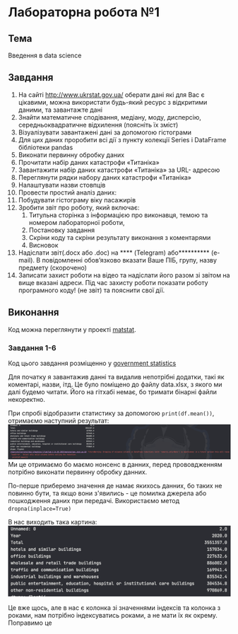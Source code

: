 # Лабораторна робота №1

## Тема

Введення в data science

## Завдання

1. На сайті <http://www.ukrstat.gov.ua/> оберати дані які для Вас
є цікавими, можна використати будь-який ресурс з відкритими
даними, та завантажте дані
2. Знайти математичне сподівання, медіану, моду, дисперсію,
середньоквадратичне відхилення (поясніть їх зміст)
3. Візуалізувати завантажені дані за допомогою гістограми
4. Для цих даних проробити всі дії з пункту колекції Series і
DataFrame бібліотеки pandas
5. Виконати первинну обробку даних
6. Прочитати набір даних катастрофи «Титаніка»
7. Завантажити набір даних катастрофи «Титаніка» за URL-
адресою
8. Переглянути рядки набору даних катастрофи «Титаніка»
9. Налаштувати назви стовпців
10. Провести простий аналіз даних:
11. Побудувати гістограму віку пасажирів
12. Зробити звіт про роботу, який включає:
    1. Титульна сторінка з інформацією про виконавця, темою та номером лабораторної роботи,
    2. Постановку завдання
    3. Скріни коду та скріни результату виконання з коментарями
    4. Висновок
13. Надіслати звіт(.docx або .doc) на **** (Telegram) або********** (e-mail). В повідомленні обов’язково вказати Ваше ПІБ, групу, назву предмету (скорочено)
14. Записати захист роботи на відео та надіслати його разом зі звітом на вище вказані адреси. Під час захисту роботи показати роботу програмного коду! (не звіт) та пояснити свої дії.

## Виконання

Код можна переглянути у проекті [matstat](matstat).

### Завдання 1-6

Код цього завдання розміщенно у [government statistics](matstat/gov_stat.py)

Для початку я завантажив данні та видалив непотрібні додатки, такі як коментарі, назви, ітд. Це було поміщено до файлу data.xlsx, з якого ми далі будемо читати. Його на гітхабі немає, бо тримати бінарні файли некоректно.

При спробі відобразити статистику за допомогою `print(df.mean())`, отримаємо наступний результат:  
![first try](matstat/assets/first%20try%20of%20stats.png)  
Ми це отримаємо бо маємо нонсенс в данних, перед прововдженням потрібно виконати первинну обробку данних.

По-перше приберемо значення де намає якихось данних, бо таких не повинно бути, та якщо вони з'явились - це помилка джерела або пошкодження даних при передачі. Використаємо метод `dropna(inplace=True)`

В нас виходить така картина:  
![without nan](matstat/assets/removed%20nan.png)

Це вже щось, але в нас є колонка зі значеннями індексів та колонка з роками, нам потрібно індексуватись роками, а не мати їх як окрему. Поправимо це
